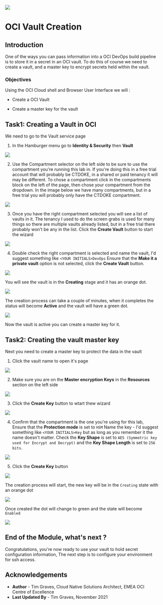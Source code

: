 ![](../../../../../common/images/customer.logo2.png)

# OCI Vault Creation

## Introduction

One of the ways you can pass information into a OCI DevOps build pipeline is to store it in a secret in an OCI vault. To do this of course we need to create a vault, and a master key to encrypt secrets held within the vault.

### Objectives

Using the OCI Cloud shell and Browser User Interface we will :

  - Create a OCI Vault
  
  - Create a master key for the vault

## Task1: Creating a Vault in OCI

We need to go to the Vault service page

  1. In the Hamburger menu go to **Identity & Security** then **Vault**
  
  ![](images/vault-navigate-to-service.png)

  2. Use the Compartment selector on the left side to be sure to use the compartment you're running this lab in. If you're doing this in a free trial account that will probably be CTDOKE, in a shared or paid tenancy it will may be different. To chose a compartment click in the compartments block on the left of the page, then chose your compartment from the dropdown. In the image below we have many compartments, but in a free trial you will probably only have the CTDOKE compartment.
  
  ![](images/vault-service-chose-compartment.png)  
  

  3. Once you have the right compartment selected you will see a list of vaults in it. The tenancy I used to do the screen grabs is used for many things so there are multiple vaults already listed, but in a free trial there probably won't be any in the list. Click the **Create Vault** button to start the wizard
  
  ![](images/vault-create-vault.png)

  4. Double check the right compartment is selected and name the vault, I'd suggest something like `<YOUR INITIALS>DevOps` Ensure that the **Make it a private vault** option is not selected, click the **Create Vault** button.
  
  ![](images/vault-create-vault-form.png)

You will see the vault is in the **Creating** stage and it has an orange dot.

  ![](images/vault-creating-in-progress-vault.png)

The creation process can take a couple of minutes, when it completes the status will become **Active** and the vault will have a green dot.

  ![](images/vault-created.png)
  
Now the vault is active you can create a master key for it.

## Task2: Creating the vault master key

Next you need to create a master key to protect the data in the vault

  1. Click the vault name to open it's page
  
  ![](images/vault-details-page.png)
  
  2. Make sure you are on the **Master encryption Keys** in the **Resources** section on the left side 
  
  ![](images/vault-master-encryption-keys-resource-tab.png)
  
  3. Click the **Create Key** button to wtart thew wizard
  
  ![](images/vault-master-encryption-keys-click-create-key.png)

  4. Confirm that the compartment is the one you're using for this lab, Ensure that the **Protection mode** is set to `HSM` Name the key - I'd suggest something like `<YOUR INITIALS>Key` but as long as you remember it the name doesn't matter. Check the **Key Shape** is set to `AES (Symmetric key used for Encrypt and Decrypt)` and the **Key Shape Length** is set to `256 bits`.
  
  ![](images/vault-master-key-create-form.png)

  5. Click the **Create Key** button
  
  ![](images/vault-master-key-create-click-create-button.png)
  
  The creation process will start, the new key will be in the `Creating` state with an orange dot
  
  ![](images/vault-master-encryption-key-creation-in-progress.png)
  
  Once created the dot will change to green and the state will become `Enabled`
  
  ![](images/vault-master-encryption-key-creation-completed.png)
  
## End of the Module, what's next ?

Congratulations, you're now ready to use your vault to hold secret configuration information, The next step is to configure your environment for ssh access.

## Acknowledgements

* **Author** - Tim Graves, Cloud Native Solutions Architect, EMEA OCI Centre of Excellence
* **Last Updated By** - Tim Graves, November 2021
  